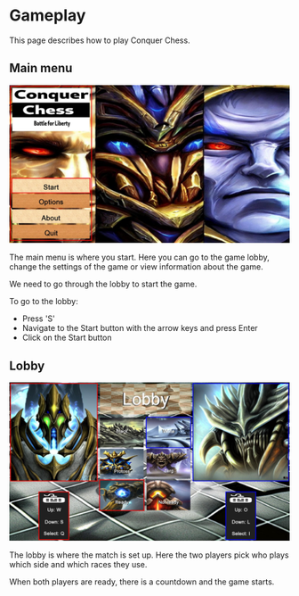 # Gameplay

This page describes how to play Conquer Chess.

## Main menu

![Main menu v0.7](screenshots/20250611.jpg)

The main menu is where you start. Here you can go to the game lobby,
change the settings of the game or view information about the game.

We need to go through the lobby to start the game.

To go to the lobby:

- Press 'S'
- Navigate to the Start button with the arrow keys and press Enter
- Click on the Start button

## Lobby

![Lobby v0.7](screenshots/20250617_3.jpg)

The lobby is where the match is set up.
Here the two players pick who plays which side
and which races they use.

When both players are ready, there is a countdown and the game starts.
